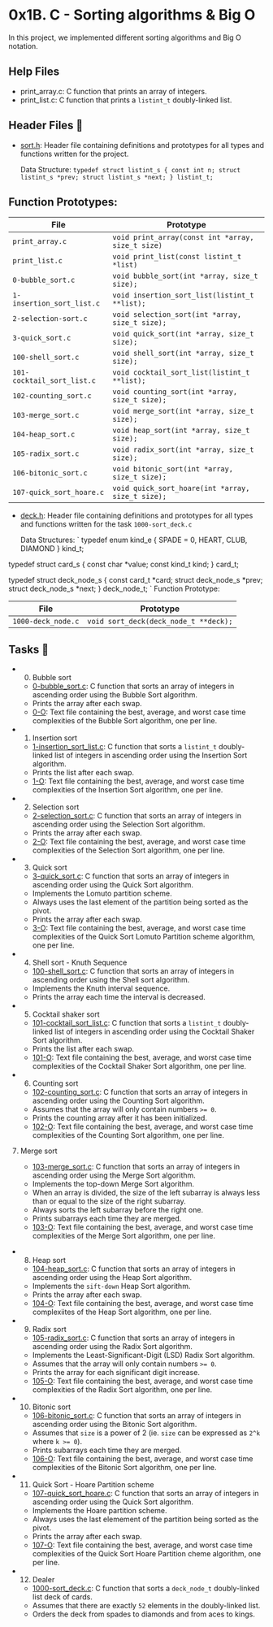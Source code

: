 # 0x1B. C - Sorting algorithms & Big O

In this project, we implemented different sorting algorithms and Big O notation.

## Help Files
 * print_array.c: C function that prints an array of integers.
 * print_list.c: C function that prints a `listint_t` doubly-linked list.

## Header Files :page_with_curl:
 * [sort.h](./sort.h): Header file containing definitions and prototypes for all types and functions written for the project.

	Data Structure:
`
typedef struct listint_s
{
	const int n;
	struct listint_s *prev;
	struct listint_s *next;
} listint_t;
`
## Function Prototypes:

|	File			|	Prototype					|
|-------------------------------|-------------------------------------------------------|
|`print_array.c`		|`void print_array(const int *array, size_t size)`	|
|`print_list.c`			|`void print_list(const listint_t *list)`		|
|`0-bubble_sort.c`		|`void bubble_sort(int *array, size_t size);`		|
|`1-insertion_sort_list.c`	|`void insertion_sort_list(listint_t **list);`		|
|`2-selection-sort.c`		|`void selection_sort(int *array, size_t size);`	|
|`3-quick_sort.c`		|`void quick_sort(int *array, size_t size);`		|
|`100-shell_sort.c`		|`void shell_sort(int *array, size_t size);`		|
|`101-cocktail_sort_list.c`	|`void cocktail_sort_list(listint_t **list);`		|
|`102-counting_sort.c`		|`void counting_sort(int *array, size_t size);`		|
|`103-merge_sort.c`		|`void merge_sort(int *array, size_t size);`		|
|`104-heap_sort.c`		|`void heap_sort(int *array, size_t size);`		|
|`105-radix_sort.c`		|`void radix_sort(int *array, size_t size);`		|
|`106-bitonic_sort.c`		|`void bitonic_sort(int *array, size_t size);`		|
|`107-quick_sort_hoare.c`	|`void quick_sort_hoare(int *array, size_t size);`	|

* [deck.h](./deck.h): Header file containing definitions and prototypes for all types and functions written for the task `1000-sort_deck.c`

	Data Structures:
`
typedef enum kind_e
{
	SPADE = 0,
	HEART,
	CLUB,
	DIAMOND
} kind_t;

typedef struct card_s
{
	const char *value;
	const kind_t kind;
} card_t;

typedef struct deck_node_s
{
	const card_t *card;
	struct deck_node_s *prev;
	struct deck_node_s *next;
} deck_node_t;
`
Function Prototype:

|File 				|Prototype					|
|-------------------------------|-----------------------------------------------|
|`1000-deck_node.c`		|`void sort_deck(deck_node_t **deck);`		|

## Tasks :page_with_curl:
* 0. Bubble sort

	* [0-bubble_sort.c](./0-bubble_sort.c): C function that sorts an array of integers in ascending order using the Bubble Sort algorithm.
	* Prints the array after each swap.
	* [0-O](./0-O): Text file containing the best, average, and worst case time complexities of the Bubble Sort algorithm, one per line.

* 1. Insertion sort

	* [1-insertion_sort_list.c](./1-insertion_sort_list.c): C function that sorts a `listint_t` doubly-linked list of integers in ascending order using the Insertion Sort algorithm.
	* Prints the list after each swap.
	* [1-O](./1-O): Text file containing the best, average, and worst case time complexities of the Insertion Sort algorithm, one per line.

* 2. Selection sort

	* [2-selection_sort.c](./2-selection_sort.c): C function that sorts an array of integers in ascending order using the Selection Sort algorithm.
	* Prints the array after each swap.
	* [2-O](./2-O): Text file containing the best, average, and worst case time complexities of the Selection Sort algorithm, one per line.

* 3. Quick sort

	* [3-quick_sort.c](./3-quick_sort.c): C function that sorts an array of integers in ascending order using the Quick Sort algorithm.
	* Implements the Lomuto partition scheme.
	* Always uses the last element of the partition being sorted as the pivot.
	* Prints the array after each swap.
	* [3-O](./3-O): Text file containing the best, average, and worst case time complexities of the Quick Sort Lomuto Partition scheme algorithm, one per line.

* 4. Shell sort - Knuth Sequence

	* [100-shell_sort.c](./100-shell_sort.c): C function that sorts an array of integers in ascending order using the Shell sort algorithm.
	* Implements the Knuth interval sequence.
	* Prints the array each time the interval is decreased.

* 5. Cocktail shaker sort

	* [101-cocktail_sort_list.c](./101-cocktail_sort_list.c): C function that sorts a `listint_t` doubly-linked list of integers in ascending order using the Cocktail Shaker Sort algorithm.
	* Prints the list after each swap.
	* [101-O](./101-O): Text file containing the best, average, and worst case time complexities of the Cocktail Shaker Sort algorithm, one per line.

* 6. Counting sort

	* [102-counting_sort.c](./102-counting_sort.c): C function that sorts an array of integers in ascending order using the Counting Sort algorithm.
	* Assumes that the array will only contain numbers `>= 0`.
	* Prints the counting array after it has been initialized.
	* [102-O](./102-O): Text file containing the best, average, and worst case time complexities of the Counting Sort algorithm, one per line.

7. Merge sort

	* [103-merge_sort.c](./103-merge_sort.c): C function that sorts an array of integers in ascending order using the Merge Sort algorithm.
	* Implements the top-down Merge Sort algorithm.
	* When an array is divided, the size of the left subarray is always less than or equal to the size of the right subarray.
	* Always sorts the left subarray before the right one.
	* Prints subarrays each time they are merged.
	* [103-O](./103-O): Text file containing the best, average, and worst case time complexities of the Merge Sort algorithm, one per line.

* 8. Heap sort

	* [104-heap_sort.c](): C function that sorts an array of integers in ascending order using the Heap Sort algorithm.
	* Implements the `sift-down` Heap Sort algorithm.
	* Prints the array after each swap.
	* [104-O](): Text file containing the best, average, and worst case time complexiites of the Heap Sort algorithm, one per line.

* 9. Radix sort

	* [105-radix_sort.c](./105-radix_sort.c): C function that sorts an array of integers in ascending order using the Radix Sort algorithm.
	* Implements the Least-Significant-Digit (LSD) Radix Sort algorithm.
	* Assumes that the array will only contain numbers `>= 0`.
	* Prints the array for each significant digit increase.
	* [105-O](./105-O): Text file containing the best, average, and worst case time complexities of the Radix Sort algorithm, one per line.

* 10. Bitonic sort

	* [106-bitonic_sort.c](./106-bitonic_sort.c): C function that sorts an array of integers in ascending order using the Bitonic Sort algorithm.
	* Assumes that `size` is a power of 2 (ie. `size` can be expressed as `2^k` where `k >= 0`).
	* Prints subarrays each time they are merged.
	* [106-O](./106-O): Text file containing the best, average, and worst case time complexities of the Bitonic Sort algorithm, one per line.

* 11. Quick Sort - Hoare Partition scheme

	* [107-quick_sort_hoare.c](./107-quick_sort_hoare.c): C function that sorts an array of integers in ascending order using the Quick Sort algorithm.
	* Implements the Hoare partition scheme.
	* Always uses the last elemement of the partition being sorted as the pivot.
	* Prints the array after each swap.
	* [107-O](./107-O): Text file containing the best, average, and worst case time complexities of the Quick Sort Hoare Partition cheme algorithm, one per line.

* 12. Dealer

	* [1000-sort_deck.c](./1000-sort_deck.c): C function that sorts a `deck_node_t` doubly-linked list deck of cards.
	* Assumes that there are exactly `52` elements in the doubly-linked list.
	* Orders the deck from spades to diamonds and from aces to kings.

